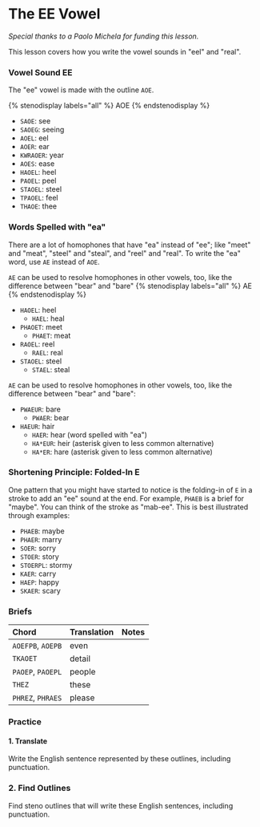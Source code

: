 # The EE Vowel

_Special thanks to a Paolo Michela for funding this lesson._

This lesson covers how you write the vowel sounds in "eel" and "real".

### Vowel Sound EE

The "ee" vowel is made with the outline `AOE`.

{% stenodisplay labels="all" %}
AOE
{% endstenodisplay %}

* `SAOE`: see
* `SAOEG`: seeing
* `AOEL`: eel
* `AOER`: ear
* `KWRAOER`: year
* `AOES`: ease
* `HAOEL`: heel
* `PAOEL`: peel
* `STAOEL`: steel
* `TPAOEL`: feel
* `THAOE`: thee

### Words Spelled with "ea"

There are a lot of homophones that have "ea" instead of "ee"; like "meet" and "meat", "steel" and "steal", and "reel" and "real". To write the "ea" word, use `AE` instead of `AOE`.

`AE` can be used to resolve homophones in other vowels, too, like the difference between "bear" and "bare"
{% stenodisplay labels="all" %}
AE
{% endstenodisplay %}

* `HAOEL`: heel
  - `HAEL`: heal
* `PHAOET`: meet
  - `PHAET`: meat
* `RAOEL`: reel
  - `RAEL`: real
* `STAOEL`: steel
  - `STAEL`: steal

`AE` can be used to resolve homophones in other vowels, too, like the difference between "bear" and "bare":

- `PWAEUR`: bare
  - `PWAER`: bear
- `HAEUR`: hair
  - `HAER`: hear (word spelled with "ea")
  - `HA*EUR`: heir (asterisk given to less common alternative)
  - `HA*ER`: hare (asterisk given to less common alternative)

### Shortening Principle: Folded-In E

One pattern that you might have started to notice is the folding-in of `E` in a stroke to add an
"ee" sound at the end. For example, `PHAEB` is a brief for "maybe". You can think of the stroke as "mab-ee".
This is best illustrated through examples:

- `PHAEB`: maybe
- `PHAER`: marry
- `SOER`: sorry
- `STOER`: story
- `STOERPL`: stormy
- `KAER`: carry
- `HAEP`: happy
- `SKAER`: scary

### Briefs

| Chord             | Translation | Notes |
|:------------------|:------------|:------|
| `AOEFPB`, `AOEPB` | even        |       |
| `TKAOET`          | detail      |       |
| `PAOEP`, `PAOEPL` | people      |       |
| `THEZ`            | these       |       |
| `PHREZ`, `PHRAES` | please      |       |

### Practice

#### 1. Translate

Write the English sentence represented by these outlines, including punctuation.

### 2. Find Outlines

Find steno outlines that will write these English sentences, including punctuation.
